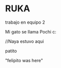 # RUKA

trabajo en equipo 2


Mi gato se llama Pochi c: 


//Naya estuvo aqui

patito


"felipito was here"


